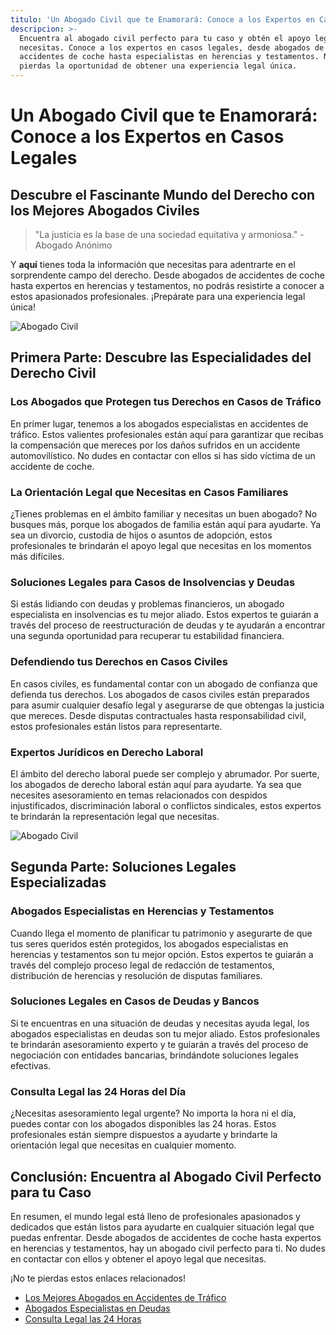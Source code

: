 ```yaml
---
titulo: 'Un Abogado Civil que te Enamorará: Conoce a los Expertos en Casos Legales'
descripcion: >-
  Encuentra al abogado civil perfecto para tu caso y obtén el apoyo legal que
  necesitas. Conoce a los expertos en casos legales, desde abogados de
  accidentes de coche hasta especialistas en herencias y testamentos. No te
  pierdas la oportunidad de obtener una experiencia legal única.
---
```


# Un Abogado Civil que te Enamorará: Conoce a los Expertos en Casos Legales

## Descubre el Fascinante Mundo del Derecho con los Mejores Abogados Civiles

> "La justicia es la base de una sociedad equitativa y armoniosa." - Abogado Anónimo

Y **aquí** tienes toda la información que necesitas para adentrarte en el sorprendente campo del derecho. Desde abogados de accidentes de coche hasta expertos en herencias y testamentos, no podrás resistirte a conocer a estos apasionados profesionales. ¡Prepárate para una experiencia legal única!

![Abogado Civil](./img/abogado-civil-1.webp)

## Primera Parte: Descubre las Especialidades del Derecho Civil

### Los Abogados que Protegen tus Derechos en Casos de Tráfico

En primer lugar, tenemos a los abogados especialistas en accidentes de tráfico. Estos valientes profesionales están aquí para garantizar que recibas la compensación que mereces por los daños sufridos en un accidente automovilístico. No dudes en contactar con ellos si has sido víctima de un accidente de coche.

### La Orientación Legal que Necesitas en Casos Familiares

¿Tienes problemas en el ámbito familiar y necesitas un buen abogado? No busques más, porque los abogados de familia están aquí para ayudarte. Ya sea un divorcio, custodia de hijos o asuntos de adopción, estos profesionales te brindarán el apoyo legal que necesitas en los momentos más difíciles.

### Soluciones Legales para Casos de Insolvencias y Deudas

Si estás lidiando con deudas y problemas financieros, un abogado especialista en insolvencias es tu mejor aliado. Estos expertos te guiarán a través del proceso de reestructuración de deudas y te ayudarán a encontrar una segunda oportunidad para recuperar tu estabilidad financiera.

### Defendiendo tus Derechos en Casos Civiles

En casos civiles, es fundamental contar con un abogado de confianza que defienda tus derechos. Los abogados de casos civiles están preparados para asumir cualquier desafío legal y asegurarse de que obtengas la justicia que mereces. Desde disputas contractuales hasta responsabilidad civil, estos profesionales están listos para representarte.

### Expertos Jurídicos en Derecho Laboral

El ámbito del derecho laboral puede ser complejo y abrumador. Por suerte, los abogados de derecho laboral están aquí para ayudarte. Ya sea que necesites asesoramiento en temas relacionados con despidos injustificados, discriminación laboral o conflictos sindicales, estos expertos te brindarán la representación legal que necesitas.

![Abogado Civil](./img/abogado-civil-2.webp)

## Segunda Parte: Soluciones Legales Especializadas

### Abogados Especialistas en Herencias y Testamentos

Cuando llega el momento de planificar tu patrimonio y asegurarte de que tus seres queridos estén protegidos, los abogados especialistas en herencias y testamentos son tu mejor opción. Estos expertos te guiarán a través del complejo proceso legal de redacción de testamentos, distribución de herencias y resolución de disputas familiares.

### Soluciones Legales en Casos de Deudas y Bancos

Si te encuentras en una situación de deudas y necesitas ayuda legal, los abogados especialistas en deudas son tu mejor aliado. Estos profesionales te brindarán asesoramiento experto y te guiarán a través del proceso de negociación con entidades bancarias, brindándote soluciones legales efectivas.

### Consulta Legal las 24 Horas del Día

¿Necesitas asesoramiento legal urgente? No importa la hora ni el día, puedes contar con los abogados disponibles las 24 horas. Estos profesionales están siempre dispuestos a ayudarte y brindarte la orientación legal que necesitas en cualquier momento.

## Conclusión: Encuentra al Abogado Civil Perfecto para tu Caso


En resumen, el mundo legal está lleno de profesionales apasionados y dedicados que están listos para ayudarte en cualquier situación legal que puedas enfrentar. Desde abogados de accidentes de coche hasta expertos en herencias y testamentos, hay un abogado civil perfecto para ti. No dudes en contactar con ellos y obtener el apoyo legal que necesitas.




¡No te pierdas estos enlaces relacionados!




- [Los Mejores Abogados en Accidentes de Tráfico](los-mejores-abogados-en-accidentes-de-trafico)
- [Abogados Especialistas en Deudas](abogados-especialistas-en-deudas)
- [Consulta Legal las 24 Horas](consulta-legal-las-24-horas)




